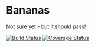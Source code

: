 # Bananas

Not sure yet - but it should pass!

[![Build Status](https://travis-ci.org/REAANDREW/bananas.svg?branch=master)](https://travis-ci.org/REAANDREW/bananas) 
[![Coverage Status](https://coveralls.io/repos/github/REAANDREW/bananas/badge.svg?branch=master)](https://coveralls.io/github/REAANDREW/bananas?branch=master)
